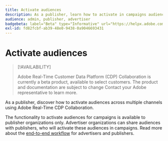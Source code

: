 ```yaml
---
title: Activate audiences
description: As a publisher, learn how to activate in campaigns audiences shared with you by your collaborator. 
audience: admin, publisher, advertiser
badgebeta: label="Beta" type="Informative" url="https://helpx.adobe.com/legal/product-descriptions/real-time-customer-data-platform-b2b-edition-prime-and-ultimate-packages.html newtab=true"
exl-id: fd82fcbf-ab39-48e0-9438-0a9046693431
---
```

# Activate audiences

>[!AVAILABILITY]
>
>Adobe Real-Time Customer Data Platform (CDP) Collaboration is currently a beta product, available to select customers. The product and documentation are subject to change Contact your Adobe representative to learn more.

As a publisher, discover how to activate audiences across multiple channels using Adobe Real-Time CDP Collaboration.

The functionality to activate audiences for campaigns is available to publisher organizations only. Advertiser organizations can share audiences with publishers, who will activate these audiences in campaigns. Read more about the [end-to-end workflow](/help/guide/end-to-end-workflow.md) for advertisers and publishers.

<!--

In the beta phase, activation occurs outside of the UI. TODO - check with PMs

-->
